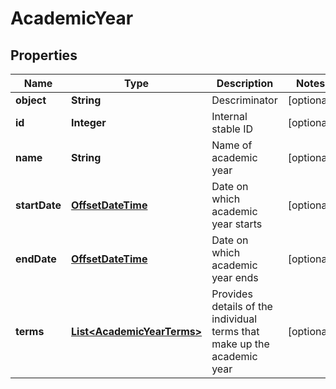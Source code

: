 
# AcademicYear

## Properties
Name | Type | Description | Notes
------------ | ------------- | ------------- | -------------
**object** | **String** | Descriminator |  [optional]
**id** | **Integer** | Internal stable ID |  [optional]
**name** | **String** | Name of academic year |  [optional]
**startDate** | [**OffsetDateTime**](OffsetDateTime.md) | Date on which academic year starts |  [optional]
**endDate** | [**OffsetDateTime**](OffsetDateTime.md) | Date on which academic year ends |  [optional]
**terms** | [**List&lt;AcademicYearTerms&gt;**](AcademicYearTerms.md) | Provides details of the individual terms that make up the academic year |  [optional]



